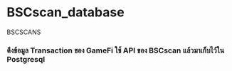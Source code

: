 # BSCscan_database
BSCSCANS
### ดึงข้อมูล Transaction ของ GameFi ใช้ API ของ BSCscan แล้วมาเก็บไว้ใน Postgresql
